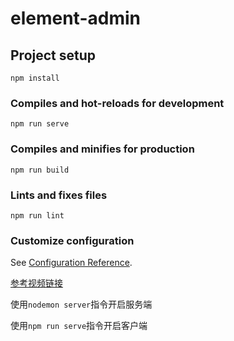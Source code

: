 # element-admin

## Project setup

```shell
npm install
```

### Compiles and hot-reloads for development

```shell
npm run serve
```

### Compiles and minifies for production

```shell
npm run build
```

### Lints and fixes files

```shell
npm run lint
```

### Customize configuration

See [Configuration Reference](https://cli.vuejs.org/config/).

[参考视频链接](https://www.bilibili.com/video/BV1t441187pL)

使用`nodemon server`指令开启服务端

使用`npm run serve`指令开启客户端

